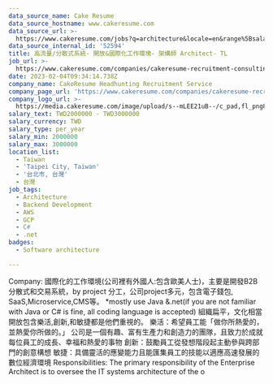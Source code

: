 ```yaml
---
data_source_name: Cake Resume
data_source_hostname: www.cakeresume.com
data_source_url: >-
  https://www.cakeresume.com/jobs?q=architecture&locale=en&range%5Bsalary_range%5D%5Bmin%5D=1000000&page=4
data_source_internal_id: '52594'
title: 高流量/分散式系統- 開放&國際化工作環境- 架構師 Architect- TL
job_url: >-
  https://www.cakeresume.com/companies/cakeresume-recruitment-consulting/jobs/a6847e
date: 2023-02-04T09:34:14.738Z
company_name: CakeResume Headhunting Recruitment Service
company_page_url: 'https://www.cakeresume.com/companies/cakeresume-recruitment-consulting'
company_logo_url: >-
  https://media.cakeresume.com/image/upload/s--mLEE21uB--/c_pad,fl_png8,h_200,w_200/v1620881212/vdbipassrdfr8omwzeq6.png
salary_text: TWD2000000 - TWD3000000
salary_currency: TWD
salary_type: per_year
salary_min: 2000000
salary_max: 3000000
location_list:
  - Taiwan
  - 'Taipei City, Taiwan'
  - '台北市, 台灣'
  - 台灣
job_tags:
  - Architecture
  - Backend Development
  - AWS
  - GCP
  - C#
  - .net
badges:
  - Software architecture

---
```


Company: 國際化的工作環境(公司裡有外國人:包含歐美人士)，主要是開發B2B分散式和交易系統，by project 分工，公司project多元，包含電子錢包, SaaS,Microservice,CMS等。 *mostly use Java &.net(if you are not familiar with Java or C# is fine, all coding language is accepted) 組織扁平，文化相當開放包含樂活,創新,和敏捷都是他們重視的。 樂活：希望員工能「做你所熱愛的，並熱愛你所做的。」 公司是一個有趣、富有生產力和創造力的團隊，且致力於成就每位員工的成長、幸福和熱愛的事物 創新：鼓勵員工從發想階段起主動參與跨部門的創意構想 敏捷：具備靈活的應變能力且能匯集員工的技能以適應高速發展的數位經濟環境 Responsibilities: The primary responsibility of the Enterprise Architect is to oversee the IT systems architecture of the o